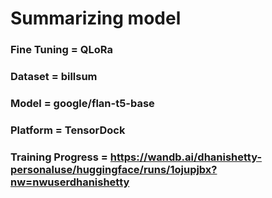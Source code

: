 # Summarizing model

### Fine Tuning = QLoRa

### Dataset = billsum

### Model = google/flan-t5-base

### Platform = TensorDock

### Training Progress = https://wandb.ai/dhanishetty-personaluse/huggingface/runs/1ojupjbx?nw=nwuserdhanishetty
